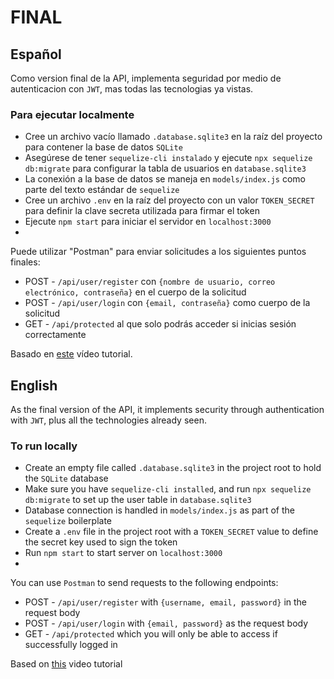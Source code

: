 # FINAL

## Español
Como version final de la API, implementa seguridad por medio de autenticacion con `JWT`, mas todas las tecnologias ya vistas.
### Para ejecutar localmente
+ Cree un archivo vacío llamado `.database.sqlite3` en la raíz del proyecto para contener la base de datos `SQLite`
+ Asegúrese de tener `sequelize-cli instalado` y ejecute `npx sequelize db:migrate` para configurar la tabla de usuarios en `database.sqlite3`
+ La conexión a la base de datos se maneja en `models/index.js` como parte del texto estándar de `sequelize`
+ Cree un archivo `.env` en la raíz del proyecto con un valor `TOKEN_SECRET` para definir la clave secreta utilizada para firmar el token
+ Ejecute `npm start` para iniciar el servidor en `localhost:3000`
+ 
Puede utilizar "Postman" para enviar solicitudes a los siguientes puntos finales:
+ POST - `/api/user/register` con `{nombre de usuario, correo electrónico, contraseña}` en el cuerpo de la solicitud
+ POST - `/api/user/login` con `{email, contraseña}` como cuerpo de la solicitud
+ GET - `/api/protected` al que solo podrás acceder si inicias sesión correctamente

Basado en [este](https://www.youtube.com/watch?v=2jqok-WgelI) vídeo tutorial.


## English
As the final version of the API, it implements security through authentication with `JWT`, plus all the technologies already seen.
### To run locally
+ Create an empty file called `.database.sqlite3` in the project root to hold the `SQLite` database
+ Make sure you have `sequelize-cli installed`, and run `npx sequelize db:migrate` to set up the user table in `database.sqlite3`
+ Database connection is handled in `models/index.js` as part of the `sequelize` boilerplate
+ Create a `.env` file in the project root with a `TOKEN_SECRET` value to define the secret key used to sign the token
+ Run `npm start` to start server on `localhost:3000`
+ 
You can use `Postman` to send requests to the following endpoints:
+ POST - `/api/user/register` with `{username, email, password}` in the request body
+ POST - `/api/user/login` with `{email, password}` as the request body
+ GET  - `/api/protected` which you will only be able to access if successfully logged in

Based on [this](https://www.youtube.com/watch?v=2jqok-WgelI) video tutorial
